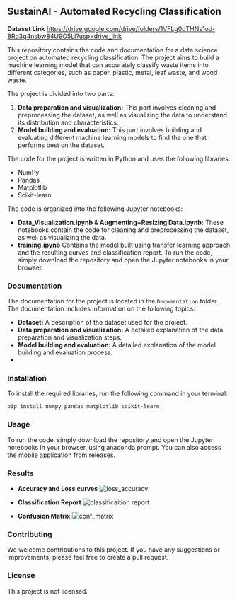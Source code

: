 ## SustainAI - Automated Recycling Classification
**Dataset Link** https://drive.google.com/drive/folders/1VFLg0dTHNs1od-8Rd3g4nsbw84U9O5Li?usp=drive_link

This repository contains the code and documentation for a data science project on automated recycling classification. The project aims to build a machine learning model that can accurately classify waste items into different categories, such as paper, plastic, metal, leaf waste, and wood waste.

The project is divided into two parts:

1. **Data preparation and visualization:** This part involves cleaning and preprocessing the dataset, as well as visualizing the data to understand its distribution and characteristics.
2. **Model building and evaluation:** This part involves building and evaluating different machine learning models to find the one that performs best on the dataset.

The code for the project is written in Python and uses the following libraries:

* NumPy
* Pandas
* Matplotlib
* Scikit-learn

The code is organized into the following Jupyter notebooks:

* **Data_Visualization.ipynb & Augmenting+Resizing Data.ipynb:** These notebooks contain the code for cleaning and preprocessing the dataset, as well as visualizing the data.
* **training.ipynb** Contains the model built using transfer learning approach and the resulting curves and classification report.
To run the code, simply download the repository and open the Jupyter notebooks in your browser.

### Documentation

The documentation for the project is located in the `Documentation` folder. The documentation includes information on the following topics:

* **Dataset:** A description of the dataset used for the project.
* **Data preparation and visualization:** A detailed explanation of the data preparation and visualization steps.
* **Model building and evaluation:** A detailed explanation of the model building and evaluation process.
* 
### Installation

To install the required libraries, run the following command in your terminal:

```
pip install numpy pandas matplotlib scikit-learn
```

### Usage

To run the code, simply download the repository and open the Jupyter notebooks in your browser, using anaconda prompt.
You can also access the mobile application from releases.

### Results
* **Accuracy and Loss curves**
![loss_accuracy](https://github.com/Amin-AQ/Data-Science-Project/assets/98892816/076605d4-acf5-4341-a843-a4ed3d547a62)

* **Classification Report**
![classificaition report](https://github.com/Amin-AQ/Data-Science-Project/assets/98892816/58b88061-d72a-40ac-a636-d512cb0695ae)

* **Confusion Matrix**
![conf_matrix](https://github.com/Amin-AQ/Data-Science-Project/assets/98892816/ffbed81e-da17-4e47-a1ad-19869f6a3cb5)

### Contributing

We welcome contributions to this project. If you have any suggestions or improvements, please feel free to create a pull request.

### License

This project is not licensed.
